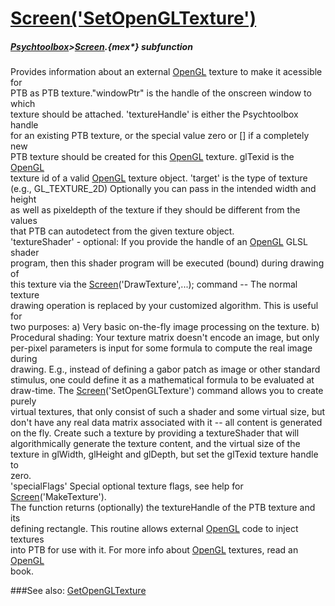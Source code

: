 # [Screen('SetOpenGLTexture')](Screen-SetOpenGLTexture) 
##### [Psychtoolbox](Psychtoolbox)>[Screen](Screen).{mex*} subfunction


Provides information about an external [OpenGL](OpenGL) texture to make it acessible for  
PTB as PTB texture."windowPtr" is the handle of the onscreen window to which  
texture should be attached. 'textureHandle' is either the Psychtoolbox handle  
for an existing PTB texture, or the special value zero or [] if a completely new  
PTB texture should be created for this [OpenGL](OpenGL) texture. glTexid is the [OpenGL](OpenGL)  
texture id of a valid [OpenGL](OpenGL) texture object. 'target' is the type of texture  
(e.g., GL\_TEXTURE\_2D) Optionally you can pass in the intended width and height  
as well as pixeldepth of the texture if they should be different from the values  
that PTB can autodetect from the given texture object.  
'textureShader' - optional: If you provide the handle of an [OpenGL](OpenGL) GLSL shader  
program, then this shader program will be executed (bound) during drawing of  
this texture via the [Screen](Screen)('DrawTexture',...); command -- The normal texture  
drawing operation is replaced by your customized algorithm. This is useful for  
two purposes: a) Very basic on-the-fly image processing on the texture. b)  
Procedural shading: Your texture matrix doesn't encode an image, but only  
per-pixel parameters is input for some formula to compute the real image during  
drawing. E.g., instead of defining a gabor patch as image or other standard  
stimulus, one could define it as a mathematical formula to be evaluated at  
draw-time. The [Screen](Screen)('SetOpenGLTexture') command allows you to create purely  
virtual textures, that only consist of such a shader and some virtual size, but  
don't have any real data matrix associated with it -- all content is generated  
on the fly. Create such a texture by providing a textureShader that will  
algorithmically generate the texture content, and the virtual size of the  
texture in glWidth, glHeight and glDepth, but set the glTexid texture handle to  
zero.  
'specialFlags' Special optional texture flags, see help for  
[Screen](Screen)('MakeTexture').  
The function returns (optionally) the textureHandle of the PTB texture and its  
defining rectangle. This routine allows external [OpenGL](OpenGL) code to inject textures  
into PTB for use with it. For more info about [OpenGL](OpenGL) textures, read an [OpenGL](OpenGL)  
book.   


###See also:
[GetOpenGLTexture](Screen-GetOpenGLTexture)
